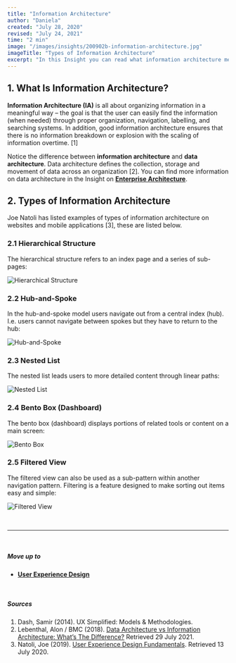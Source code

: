 ```yaml
---
title: "Information Architecture"
author: "Daniela"
created: "July 28, 2020"
revised: "July 24, 2021"
time: "2 min"
image: "/images/insights/200902b-information-architecture.jpg"
imageTitle: "Types of Information Architecture"
excerpt: "In this Insight you can read what information architecture means and what types of information architecture there are."
---
```


## 1. What Is Information Architecture?

**Information Architecture (IA)** is all about organizing information in a meaningful way – the goal is that the user can easily find the information (when needed) through proper organization, navigation, labelling, and searching systems. In addition, good information architecture ensures that there is no information breakdown or explosion with the scaling of information overtime. [1]

Notice the difference between **information architecture** and **data architecture**. Data architecture defines the collection, storage and movement of data across an organization [2]. You can find more information on data architecture in the Insight on [**Enterprise Architecture**](/insights/enterprise-architecture).

## 2. Types of Information Architecture

Joe Natoli has listed examples of types of information architecture on websites and mobile applications [3], these are listed below.

### 2.1 Hierarchical Structure

The hierarchical structure refers to an index page and a series of sub-pages:

![Hierarchical Structure](/images/insights/200701-information-architecture-hierarchy.JPG)

### 2.2 Hub-and-Spoke

In the hub-and-spoke model users navigate out from a central index (hub). I.e. users cannot navigate between spokes but they have to return to the hub:

![Hub-and-Spoke](/images/insights/200704-information-architecture-hub-and-spoke.jpg)

### 2.3 Nested List

The nested list leads users to more detailed content through linear paths:

![Nested List](/images/insights/200701-information-architecture-nested-list.JPG)

### 2.4 Bento Box (Dashboard)

The bento box (dashboard) displays portions of related tools or content on a main screen:

![Bento Box](/images/insights/200701-information-architecture-bento-box.jpg)

### 2.5 Filtered View

The filtered view can also be used as a sub-pattern within another navigation pattern. Filtering is a feature designed to make sorting out items easy and simple:

![Filtered View](/images/insights/200701-information-architecture-filtered-view.jpg)

&nbsp;

***
&nbsp;

##### Move up to

- [**User Experience Design**](/insights/ux-design)

&nbsp;

##### Sources

1. Dash, Samir (2014). UX Simplified: Models & Methodologies.
2. Lebenthal, Alon / BMC (2018). [Data Architecture vs Information Architecture: What’s The Difference?](https://www.bmc.com/blogs/data-architecture-vs-information-architecture/) Retrieved 29 July 2021.
3. Natoli, Joe (2019). [User Experience Design Fundamentals](https://www.udemy.com/course/user-experience-design-fundamentals/). Retrieved 13 July 2020.